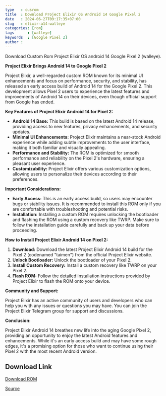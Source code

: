 ```yaml
---
type   : cusrom
title  : Download Project Elixir OS Android 14 Google Pixel 2
date   : 2024-06-27T09:17:35+07:00
slug   : elixir-a14-walleye
categories: [rom]
tags      : [walleye]
keywords  : [Google Pixel 2]
author :
---
```


Download Custom Rom Project Elixir OS android 14 Google Pixel 2 (walleye).

**Project Elixir Brings Android 14 to Google Pixel 2**

Project Elixir, a well-regarded custom ROM known for its minimal UI enhancements and focus on performance, security, and stability, has released an early access build of Android 14 for the Google Pixel 2. This development allows Pixel 2 users to experience the latest features and improvements of Android 14 on their devices, even though official support from Google has ended.

**Key Features of Project Elixir Android 14 for Pixel 2:**

* **Android 14 Base:** This build is based on the latest Android 14 release, providing access to new features, privacy enhancements, and security updates.
* **Minimal UI Enhancements:**  Project Elixir maintains a near-stock Android experience while adding subtle improvements to the user interface, making it both familiar and visually appealing.
* **Performance and Stability:**  The ROM is optimized for smooth performance and reliability on the Pixel 2's hardware, ensuring a pleasant user experience.
* **Customizability:**  Project Elixir offers various customization options, allowing users to personalize their devices according to their preferences.

**Important Considerations:**

* **Early Access:** This is an early access build, so users may encounter bugs or stability issues. It is recommended to install this ROM only if you are comfortable with troubleshooting and potential risks.
* **Installation:** Installing a custom ROM requires unlocking the bootloader and flashing the ROM using a custom recovery like TWRP. Make sure to follow the installation guide carefully and back up your data before proceeding.

**How to Install Project Elixir Android 14 on Pixel 2:**

1. **Download:** Download the latest Project Elixir Android 14 build for the Pixel 2 (codenamed "taimen") from the official Project Elixir website.
2. **Unlock Bootloader:** Unlock the bootloader of your Pixel 2.
3. **Install Custom Recovery:** Install a custom recovery like TWRP on your Pixel 2.
4. **Flash ROM:** Follow the detailed installation instructions provided by Project Elixir to flash the ROM onto your device.

**Community and Support:**

Project Elixir has an active community of users and developers who can help you with any issues or questions you may have. You can join the Project Elixir Telegram group for support and discussions.

**Conclusion:**

Project Elixir Android 14 breathes new life into the aging Google Pixel 2, providing an opportunity to enjoy the latest Android features and enhancements. While it's an early access build and may have some rough edges, it's a promising option for those who want to continue using their Pixel 2 with the most recent Android version.

## Download Link
[Download ROM](https://www.pling.com/p/1978696/)

[Source](https://projectelixiros.com/device/walleye)

